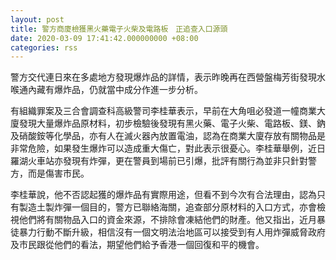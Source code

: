 ```yaml
---
layout: post
title: 警方商廈檢獲黑火藥電子火柴及電路板　正追查入口源頭
date: 2020-03-09 17:41:42.000000000 +08:00
categories: rss
---
```


警方交代連日來在多處地方發現爆炸品的詳情，表示昨晚再在西營盤梅芳街發現水喉通內藏有爆炸品，仍就當中成分作進一步分析。

有組織罪案及三合會調查科高級警司李桂華表示，早前在大角咀必發道一幢商業大廈發現大量爆炸品原材料，初步檢驗後發現有黑火藥、電子火柴、電路板、鎂、鈉及硝酸銨等化學品，亦有人在滅火器內放置電油，認為在商業大廈存放有關物品是非常危險，如果發生爆炸可以造成重大傷亡，對此表示很憂心。李桂華舉例，近日羅湖火車站亦發現有炸彈，更在警員到場前已引爆，批評有關行為並非只針對警方，而是傷害市民。

李桂華說，他不否認起獲的爆炸品有實際用途，但看不到今次有合法理由，認為只有製造土製炸彈一個目的，警方已聯絡海關，追查部分原材料的入口方式，亦會檢視他們將有關物品入口的資金來源，不排除會凍結他們的財產。他又指出，近月暴徒暴力行動不斷升級，相信沒有一個文明法治地區可以接受到有人用炸彈威脅政府及市民跟從他們的看法，期望他們給予香港一個回復和平的機會。
